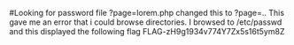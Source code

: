 #Looking for password file
?page=lorem.php changed this to ?page=..
This gave me an error that i could browse directories.
I browsed to /etc/passwd and this displayed the following flag
FLAG-zH9g1934v774Y7Zx5s16t5ym8Z
